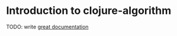 # Introduction to clojure-algorithm

TODO: write [great documentation](http://jacobian.org/writing/what-to-write/)

